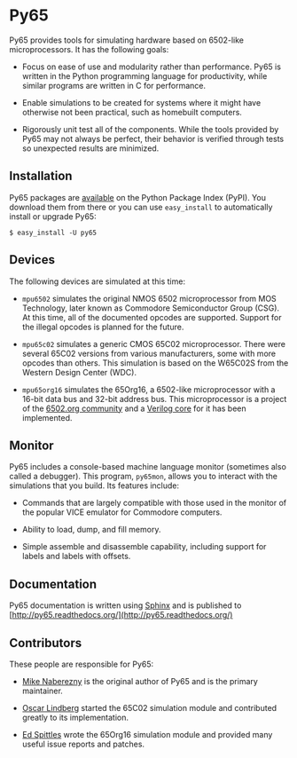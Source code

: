 # Py65

Py65 provides tools for simulating hardware based on 6502-like
microprocessors.  It has the following goals:

 - Focus on ease of use and modularity rather than performance.  Py65 is
   written in the Python programming language for productivity, while
   similar programs are written in C for performance.

 - Enable simulations to be created for systems where it might have
   otherwise not been practical, such as homebuilt computers.

 - Rigorously unit test all of the components.  While the tools provided
   by Py65 may not always be perfect, their behavior is verified through
   tests so unexpected results are minimized.

## Installation

Py65 packages are [available](http://pypi.python.org/pypi/py65) on the
Python Package Index (PyPI).  You download them from there or you can
use `easy_install` to automatically install or upgrade Py65:

    $ easy_install -U py65

## Devices

The following devices are simulated at this time:

 - `mpu6502` simulates the original NMOS 6502 microprocessor from MOS
    Technology, later known as Commodore Semiconductor Group (CSG). At this
    time, all of the documented opcodes are supported.  Support for the
    illegal opcodes is planned for the future.

 - `mpu65c02` simulates a generic CMOS 65C02 microprocessor. There were
    several 65C02 versions from various manufacturers, some with more opcodes
    than others. This simulation is based on the W65C02S from the Western
    Design Center (WDC).

 - `mpu65org16` simulates the 65Org16, a 6502-like microprocessor with a 16-bit
   data bus and 32-bit address bus.  This microprocessor is a project of the
   [6502.org community](http://forum.6502.org/viewtopic.php?t=1824) and a
   [Verilog core](https://github.com/BigEd/verilog-6502/wiki) for it has been
   implemented.

## Monitor

Py65 includes a console-based machine language monitor (sometimes also called
a debugger).  This program, `py65mon`, allows you to interact with the
simulations that you build.  Its features include:

 - Commands that are largely compatible with those used in the monitor of
   the popular VICE emulator for Commodore computers.

 - Ability to load, dump, and fill memory.

 - Simple assemble and disassemble capability, including support for labels
   and labels with offsets.

## Documentation

Py65 documentation is written using [Sphinx](http://sphinx.pocoo.org/) and is
published to [http://py65.readthedocs.org/](http://py65.readthedocs.org/)

## Contributors

These people are responsible for Py65:

 - [Mike Naberezny](http://github.com/mnaberez) is the original author of
   Py65 and is the primary maintainer.

 - [Oscar Lindberg](http://github.com/offe) started the 65C02 simulation
   module and contributed greatly to its implementation.

 - [Ed Spittles](http://github.com/biged) wrote the 65Org16 simulation module
   and provided many useful issue reports and patches.
